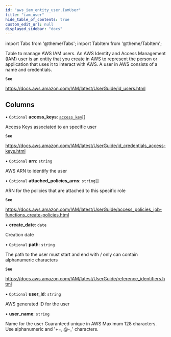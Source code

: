 ```yaml
---
id: "aws_iam_entity_user.IamUser"
title: "iam_user"
hide_table_of_contents: true
custom_edit_url: null
displayed_sidebar: "docs"
---
```


import Tabs from '@theme/Tabs';
import TabItem from '@theme/TabItem';

Table to manage AWS IAM users. An AWS Identity and Access Management (IAM) user is an entity that you create in AWS to represent the person
or application that uses it to interact with AWS. A user in AWS consists of a name and credentials.

**`See`**

https://docs.aws.amazon.com/IAM/latest/UserGuide/id_users.html

## Columns

• `Optional` **access\_keys**: [`access_key`](aws_iam_entity_access_key.AccessKey.md)[]

Access Keys associated to an specific user

**`See`**

https://docs.aws.amazon.com/IAM/latest/UserGuide/id_credentials_access-keys.html

• `Optional` **arn**: `string`

AWS ARN to identify the user

• `Optional` **attached\_policies\_arns**: `string`[]

ARN for the policies that are attached to this specific role

**`See`**

https://docs.aws.amazon.com/IAM/latest/UserGuide/access_policies_job-functions_create-policies.html

• **create\_date**: `date`

Creation date

• `Optional` **path**: `string`

The path to the user
must start and end with /
only can contain alphanumeric characters

**`See`**

https://docs.aws.amazon.com/IAM/latest/UserGuide/reference_identifiers.html

• `Optional` **user\_id**: `string`

AWS generated ID for the user

• **user\_name**: `string`

Name for the user
Guaranteed unique in AWS
Maximum 128 characters. Use alphanumeric and '+=,.@-_' characters.
